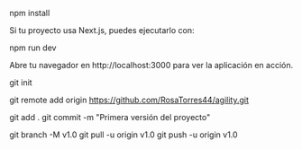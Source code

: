 
npm install

Si tu proyecto usa Next.js, puedes ejecutarlo con:

npm run dev


Abre tu navegador en http://localhost:3000 para ver la aplicación en acción.


git init

git remote add origin https://github.com/RosaTorres44/agility.git

git add .
git commit -m "Primera versión del proyecto"

git branch -M v1.0
git pull -u origin v1.0
git push -u origin v1.0

